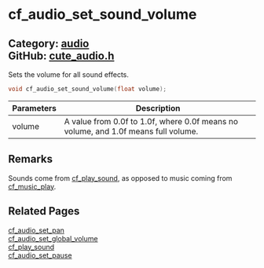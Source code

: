 [//]: # (This file is automatically generated by Cute Framework's docs parser.)
[//]: # (Do not edit this file by hand!)
[//]: # (See: https://github.com/RandyGaul/cute_framework/blob/master/samples/docs_parser.cpp)
[](../header.md ':include')

# cf_audio_set_sound_volume

Category: [audio](/api_reference?id=audio)  
GitHub: [cute_audio.h](https://github.com/RandyGaul/cute_framework/blob/master/include/cute_audio.h)  
---

Sets the volume for all sound effects.

```cpp
void cf_audio_set_sound_volume(float volume);
```

Parameters | Description
--- | ---
volume | A value from 0.0f to 1.0f, where 0.0f means no volume, and 1.0f means full volume.

## Remarks

Sounds come from [cf_play_sound](/audio/cf_play_sound.md), as opposed to music coming from [cf_music_play](/audio/cf_music_play.md).

## Related Pages

[cf_audio_set_pan](/audio/cf_audio_set_pan.md)  
[cf_audio_set_global_volume](/audio/cf_audio_set_global_volume.md)  
[cf_play_sound](/audio/cf_play_sound.md)  
[cf_audio_set_pause](/audio/cf_audio_set_pause.md)  
